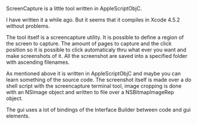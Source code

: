 ScreenCapture is a little tool written in AppleScriptObjC.

I have written it a while ago. But it seems that it compiles in Xcode 4.5.2 without problems.

The tool itself is a screencapture utility. It is possible to define a region of the screen to capture.
The amount of pages to capture and the click position so it is possible to click automaticaly thru what 
ever you want and make screenshots of it.
All the screenshot are saved into a specified folder with ascending filenames.

As mentioned above it is written in AppleScriptObjC and maybe you can learn something of the source code.
The screenshot itself is made over a do shell script with the screencapture terminal tool, image cropping
is done with an NSImage object and written to file over a NSBitmapImageRep object.

The gui uses a lot of bindings of the Interface Builder between code and gui elements.